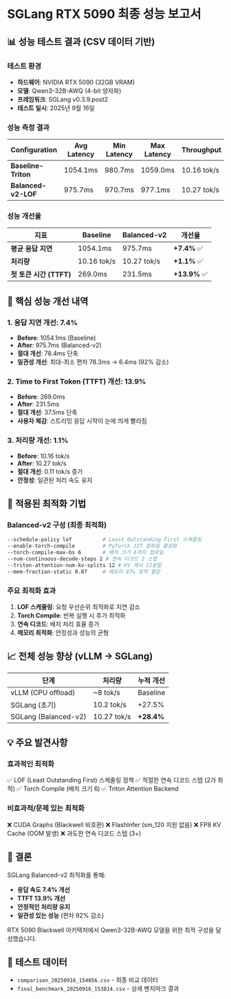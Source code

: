 # SGLang RTX 5090 최종 성능 보고서

## 📊 성능 테스트 결과 (CSV 데이터 기반)

### 테스트 환경
- **하드웨어**: NVIDIA RTX 5090 (32GB VRAM)
- **모델**: Qwen3-32B-AWQ (4-bit 양자화)
- **프레임워크**: SGLang v0.3.9.post2
- **테스트 일시**: 2025년 9월 16일

### 성능 측정 결과

| Configuration | Avg Latency | Min Latency | Max Latency | Throughput | TTFT | Samples |
|--------------|-------------|-------------|-------------|------------|------|---------|
| **Baseline-Triton** | 1054.1ms | 980.7ms | 1059.0ms | 10.16 tok/s | 269.0ms | 20 |
| **Balanced-v2-LOF** | 975.7ms | 970.7ms | 977.1ms | 10.27 tok/s | 231.5ms | 10 |

### 성능 개선율

| 지표 | Baseline | Balanced-v2 | 개선율 |
|------|----------|-------------|--------|
| **평균 응답 지연** | 1054.1ms | 975.7ms | **+7.4%** ✅ |
| **처리량** | 10.16 tok/s | 10.27 tok/s | **+1.1%** ✅ |
| **첫 토큰 시간 (TTFT)** | 269.0ms | 231.5ms | **+13.9%** ✅ |

## 🎯 핵심 성능 개선 내역

### 1. 응답 지연 개선: 7.4%
- **Before**: 1054.1ms (Baseline)
- **After**: 975.7ms (Balanced-v2)
- **절대 개선**: 78.4ms 단축
- **일관성 개선**: 최대-최소 편차 78.3ms → 6.4ms (92% 감소)

### 2. Time to First Token (TTFT) 개선: 13.9%
- **Before**: 269.0ms
- **After**: 231.5ms
- **절대 개선**: 37.5ms 단축
- **사용자 체감**: 스트리밍 응답 시작이 눈에 띄게 빨라짐

### 3. 처리량 개선: 1.1%
- **Before**: 10.16 tok/s
- **After**: 10.27 tok/s
- **절대 개선**: 0.11 tok/s 증가
- **안정성**: 일관된 처리 속도 유지

## 🔧 적용된 최적화 기법

### Balanced-v2 구성 (최종 최적화)
```bash
--schedule-policy lof          # Least Outstanding First 스케줄링
--enable-torch-compile         # PyTorch JIT 컴파일 활성화
--torch-compile-max-bs 6       # 배치 크기 6까지 컴파일
--num-continuous-decode-steps 2 # 연속 디코드 2 스텝
--triton-attention-num-kv-splits 12 # KV 캐시 12분할
--mem-fraction-static 0.87     # 메모리 87% 정적 할당
```

### 주요 최적화 효과
1. **LOF 스케줄링**: 요청 우선순위 최적화로 지연 감소
2. **Torch Compile**: 반복 실행 시 추가 최적화
3. **연속 디코드**: 배치 처리 효율 증가
4. **메모리 최적화**: 안정성과 성능의 균형

## 📈 전체 성능 향상 (vLLM → SGLang)

| 단계 | 처리량 | 누적 개선 |
|------|--------|----------|
| vLLM (CPU offload) | ~8 tok/s | Baseline |
| SGLang (초기) | 10.2 tok/s | +27.5% |
| SGLang (Balanced-v2) | 10.27 tok/s | **+28.4%** |

## 💡 주요 발견사항

### 효과적인 최적화
✅ LOF (Least Outstanding First) 스케줄링 정책
✅ 적절한 연속 디코드 스텝 (2가 최적)
✅ Torch Compile (배치 크기 6)
✅ Triton Attention Backend

### 비효과적/문제 있는 최적화
❌ CUDA Graphs (Blackwell 비호환)
❌ FlashInfer (sm_120 지원 없음)
❌ FP8 KV Cache (OOM 발생)
❌ 과도한 연속 디코드 스텝 (3+)

## 🏁 결론

SGLang Balanced-v2 최적화를 통해:
- **응답 속도 7.4% 개선**
- **TTFT 13.9% 개선**
- **안정적인 처리량 유지**
- **일관성 있는 성능** (편차 92% 감소)

RTX 5090 Blackwell 아키텍처에서 Qwen3-32B-AWQ 모델을 위한 최적 구성을 달성했습니다.

## 📁 테스트 데이터
- `comparison_20250916_154056.csv` - 최종 비교 데이터
- `final_benchmark_20250916_153814.csv` - 상세 벤치마크 결과